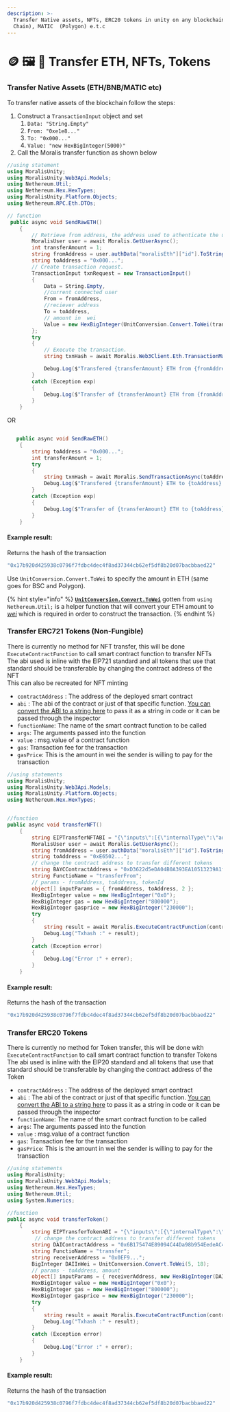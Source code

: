 ```yaml
---
description: >-
  Transfer Native assets, NFTs, ERC20 tokens in unity on any blockchain - ETH (Ethereum), BNB (Binance Smart
  Chain), MATIC  (Polygon) e.t.c
---
```


# 🪙 🖼 🎴 Transfer ETH, NFTs, Tokens

### Transfer Native Assets (ETH/BNB/MATIC etc)

To transfer native assets of the blockchain follow the steps:&#x20;

1. Construct a `TransactionInput` object and set
   1. `Data: "String.Empty"`&#x20;
   2. `From: "0xe1e8..."`
   3. `To: "0x000..."`
   4. `Value: "new HexBigInteger(5000)"`
2. Call the Moralis transfer function as shown below

```csharp
//using statement
using MoralisUnity;
using MoralisUnity.Web3Api.Models;
using Nethereum.Util;
using Nethereum.Hex.HexTypes;
using MoralisUnity.Platform.Objects;
using Nethereum.RPC.Eth.DTOs;

// function
 public async void SendRawETH()
    {
        // Retrieve from address, the address used to athenticate the user.
        MoralisUser user = await Moralis.GetUserAsync();
        int transferAmount = 1;
        string fromAddress = user.authData["moralisEth"]["id"].ToString();
        string toAddress = "0x000...";
        // Create transaction request.
        TransactionInput txnRequest = new TransactionInput()
        {
            Data = String.Empty,
            //current connected user
            From = fromAddress,
            //reciever address
            To = toAddress,
            // amount in  wei
            Value = new HexBigInteger(UnitConversion.Convert.ToWei(transferAmount)) // convert to WEI
        };
        try
        {
            // Execute the transaction.
            string txnHash = await Moralis.Web3Client.Eth.TransactionManager.SendTransactionAsync(txnRequest);

            Debug.Log($"Transfered {transferAmount} ETH from {fromAddress} to {toAddress}.  TxnHash: {txnHash}");
        }
        catch (Exception exp)
        {
            Debug.Log($"Transfer of {transferAmount} ETH from {fromAddress} to {toAddress} failed! with error {exp}");
        }
    }
```

OR

```csharp

   public async void SendRawETH()
    {
        string toAddress = "0x000...";
        int transferAmount = 1;
        try
        {
            string txnHash = await Moralis.SendTransactionAsync(toAddress, new HexBigInteger(UnitConversion.Convert.ToWei(transferAmount)));
            Debug.Log($"Transfered {transferAmount} ETH to {toAddress}.  TxnHash: {txnHash}");
        }
        catch (Exception exp)
        {
            Debug.Log($"Transfer of {transferAmount} ETH to {toAddress} failed! with error {exp}");
        }
    }
```

#### Example result:

Returns the hash of the transaction

```csharp
"0x17b920d425938c0796f7fdbc4dec4f8ad37344cb62ef5df8b20d07bacbbaed22"
```

Use `UnitConversion.Convert.ToWei` to specify the amount in ETH (same goes for BSC and Polygon).&#x20;

{% hint style="info" %}
[**`UnitConversion.Convert.ToWei`**](../tools/moralis-units.md#converting-native-asset-eth-bnb-matic-etc-to-wei) gotten from `using Nethereum.Util;` is a helper function that will convert your ETH amount to [_wei_](https://ethdocs.org/en/latest/ether.html#denominations) which is required in order to construct the transaction.
{% endhint %}

### Transfer ERC721 Tokens (Non-Fungible)

There is currently no method for NFT transfer, this will be done `ExecuteContractFunction` to call smart contract function to transfer NFTs  
The abi used is inline with the EIP721 standard and all tokens that use that standard should be transferable by changing the contract address of the NFT  
This can also be recreated for NFT minting

- `contractAddress` : The address of the deployed smart contract
- `abi` : The abi of the contract or just of that specific function. [You can convert the ABI to a string here](https://tools.knowledgewalls.com/json-to-string) to pass it as a string in code or it can be passed through the inspector
- `functionName`: The name of the smart contract function to be called
- `args`: The arguments passed into the function
- `value` : msg.value of a contract function
- `gas`: Transaction fee for the transaction
- `gasPrice`: This is the amount in wei the sender is willing to pay for the transaction

```csharp
//using statements
using MoralisUnity;
using MoralisUnity.Web3Api.Models;
using MoralisUnity.Platform.Objects;
using Nethereum.Hex.HexTypes;


//function
public async void transferNFT()
    {
        string EIPTransferNFTABI = "{\"inputs\":[{\"internalType\":\"address\",\"name\":\"from\",\"type\":\"address\"},{\"internalType\":\"address\",\"name\":\"to\",\"type\":\"address\"},{\"internalType\":\"uint256\",\"name\":\"tokenId\",\"type\":\"uint256\"}],\"name\":\"transferFrom\",\"outputs\":[],\"stateMutability\":\"nonpayable\",\"type\":\"function\"}";
        MoralisUser user = await Moralis.GetUserAsync();
        string fromAddress = user.authData["moralisEth"]["id"].ToString().ToLower();
        string toAddress = "0xE6502...";
        // change the contract address to transfer different tokens
        string BAYCContractAddress = "0xD3622d5eDA04B0A393EA10513239A1fD50A61B65";
        string FunctioName = "transferFrom";
        // params - fromAddress, toAddress, tokenId
        object[] inputParams = { fromAddress, toAddress, 2 };
        HexBigInteger value = new HexBigInteger("0x0");
        HexBigInteger gas = new HexBigInteger("800000");
        HexBigInteger gasprice = new HexBigInteger("230000");
        try
        {
            string result = await Moralis.ExecuteContractFunction(contractAddress: BAYCContractAddress, abi: EIPTransferNFTABI, functionName: FunctioName, args: inputParams, value: value, gas: gas, gasPrice: gasprice);
            Debug.Log("Txhash :" + result);
        }
        catch (Exception error)
        {
            Debug.Log("Error :" + error);
        }
    }
```

#### Example result:

Returns the hash of the transaction

```csharp
"0x17b920d425938c0796f7fdbc4dec4f8ad37344cb62ef5df8b20d07bacbbaed22"
```

### Transfer ERC20 Tokens

There is currently no method for Token transfer, this will be done with `ExecuteContractFunction` to call smart contract function to transfer Tokens  
The abi used is inline with the EIP20 standard and all tokens that use that standard should be transferable by changing the contract address of the Token

- `contractAddress` : The address of the deployed smart contract
- `abi` : The abi of the contract or just of that specific function. [You can convert the ABI to a string here](https://tools.knowledgewalls.com/json-to-string) to pass it as a string in code or it can be passed through the inspector
- `functionName`: The name of the smart contract function to be called
- `args`: The arguments passed into the function
- `value` : msg.value of a contract function
- `gas`: Transaction fee for the transaction
- `gasPrice`: This is the amount in wei the sender is willing to pay for the transaction

```csharp
//using statements
using MoralisUnity;
using MoralisUnity.Web3Api.Models;
using Nethereum.Hex.HexTypes;
using Nethereum.Util;
using System.Numerics;

//function
public async void transferToken()
    {
        string EIPTransferTokenABI = "{\"inputs\":[{\"internalType\":\"address\",\"name\":\"to\",\"type\":\"address\"},{\"internalType\":\"uint256\",\"name\":\"amount\",\"type\":\"uint256\"}],\"name\":\"transfer\",\"outputs\":[{\"internalType\":\"bool\",\"name\":\"\",\"type\":\"bool\"}],\"stateMutability\":\"nonpayable\",\"type\":\"function\"}";
         // change the contract address to transfer different tokens
        string DAIContractAddress = "0x6B175474E89094C44Da98b954EedeAC495271d0F";
        string FunctioName = "transfer";
        string receiverAddress = "0x0EF9...";
        BigInteger DAIInWei = UnitConversion.Convert.ToWei(5, 18);
        // params - toAddress, amount
        object[] inputParams = { receiverAddress, new HexBigInteger(DAIInWei) };
        HexBigInteger value = new HexBigInteger("0x0");
        HexBigInteger gas = new HexBigInteger("800000");
        HexBigInteger gasprice = new HexBigInteger("230000");
        try
        {
            string result = await Moralis.ExecuteContractFunction(contractAddress: DAIContractAddress, abi: EIPTransferTokenABI, functionName: FunctioName, args: inputParams, value: value, gas: gas, gasPrice: gasprice);
            Debug.Log("Txhash :" + result);
        }
        catch (Exception error)
        {
            Debug.Log("Error :" + error);
        }
    }
```

#### Example result:

Returns the hash of the transaction

```csharp
"0x17b920d425938c0796f7fdbc4dec4f8ad37344cb62ef5df8b20d07bacbbaed22"
```
